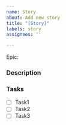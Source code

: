```yaml
---
name: Story
about: Add new story
title: "[Story]"
labels: story
assignees: ''

---
```


Epic:

### Description

### Tasks

- [ ] Task1
- [ ] Task2
- [ ] Task3
